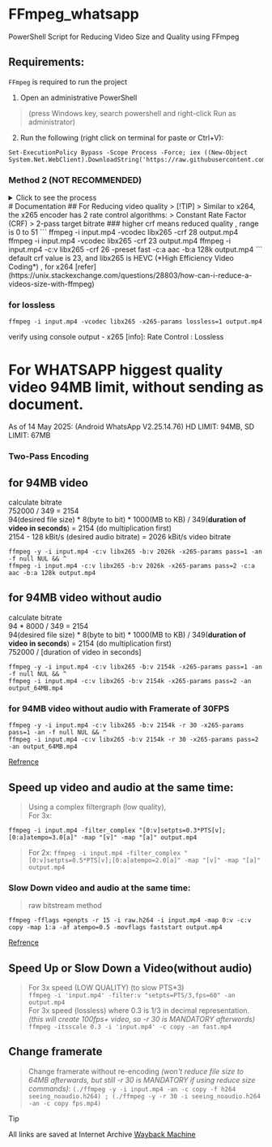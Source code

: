 # FFmpeg_whatsapp
PowerShell Script for Reducing Video Size and Quality using FFmpeg  
## Requirements:  
```FFmpeg``` is required to run the project  
1. Open an administrative PowerShell 
> (press Windows key, search powershell and right-click Run as administrator)
2. Run the following (right click on terminal for paste or Ctrl+V): 
```
Set-ExecutionPolicy Bypass -Scope Process -Force; iex ((New-Object System.Net.WebClient).DownloadString('https://raw.githubusercontent.com/ankitT20/FFmpeg_whatsapp/refs/heads/main/ReduceVideoQuality.ps1'))

```
<!-- If you want to install yt-dlp: ```choco install yt-dlp``` -->
### Method 2 (NOT RECOMMENDED)
<details>
<summary>Click to see the process</summary>
### Download ffmpeg via Official website: 
[FFmpeg download website for windows](https://www.gyan.dev/ffmpeg/builds/#release-builds)  
[Direct Download link](https://www.gyan.dev/ffmpeg/builds/ffmpeg-release-full.7z) use [7-Zip](https://www.7-zip.org) for extraction.
ffmpeg.exe will be inside ```bin``` folder, copy the folder path including bin.  
Search Environment Variables open ```Edit the system environment variables```, Go to Environment Variables, Under System variables(bottom box), double click ```Path```, click New, paste folder path, click ok, ok.  
### Instructions to run ReduceVideoQuality.ps1:
1. Download ReduceVideoQuality.ps1 file *from github*
>    - *OR  Download Repository as Zip and Extract*
>    - *OR ```git clone https://github.com/ankitT20/FFmpeg_whatsapp.git```*
2. Ensure *ReduceVideoQuality.ps1* and input video file are all in same directory/*folder*.
3. Right click *ReduceVideoQuality.ps1*, click **Run with PowerShell**.
>    - *OR Open PowerShell, navigate to the directory containing the script, and run it using ```.\ReduceVideoQuality.ps1```.*
4. Follow the prompts to provide the filename and select options.  

> [!NOTE]
> If running scripts is dissabled on your system, search powershell, *Right click and 'Run as Administrator'*, and run the following:  ```Set-ExecutionPolicy Bypass -Scope Process```  
  
> [!TIP]
<!-- > After work is completed: ```Set-ExecutionPolicy -ExecutionPolicy Undefined```   -->
> To view all policy: ```Get-ExecutionPolicy -List```  
</details>
# Documentation
## For Reducing video quality
> [!TIP]
> Similar to x264, the x265 encoder has 2 rate control algorithms:  
> Constant Rate Factor (CRF)  
> 2-pass target bitrate  
### higher crf means reduced quality , range is 0 to 51
```
ffmpeg -i input.mp4 -vcodec libx265 -crf 28 output.mp4
ffmpeg -i input.mp4 -vcodec libx265 -crf 23 output.mp4
ffmpeg -i input.mp4 -c:v libx265 -crf 26 -preset fast -c:a aac -b:a 128k output.mp4
```
default crf value is 23, and libx265 is HEVC (*High Efficiency Video Coding*) , for x264 [refer](https://unix.stackexchange.com/questions/28803/how-can-i-reduce-a-videos-size-with-ffmpeg)

### for lossless
```
ffmpeg -i input.mp4 -vcodec libx265 -x265-params lossless=1 output.mp4
```
verify using console output - x265 [info]: Rate Control                        : Lossless


# For WHATSAPP higgest quality video 94MB limit, without sending as document.
As of 14 May 2025: (Android WhatsApp V2.25.14.76) HD LIMIT: 94MB, SD LIMIT: 67MB
### Two-Pass Encoding
## for 94MB video
calculate bitrate  
752000 / 349 = 2154  
94(desired file size) * 8(byte to bit) * 1000(MB to KB) / 349(**duration of video in seconds**) = 2154 (do multiplication first)  
2154 - 128 kBit/s (desired audio bitrate) = 2026 kBit/s video bitrate
```
ffmpeg -y -i input.mp4 -c:v libx265 -b:v 2026k -x265-params pass=1 -an -f null NUL && ^
ffmpeg -i input.mp4 -c:v libx265 -b:v 2026k -x265-params pass=2 -c:a aac -b:a 128k output.mp4
```
## for 94MB video without audio
calculate bitrate  
94 * 8000 / 349 = 2154  
94(desired file size) * 8(byte to bit) * 1000(MB to KB) / 349(**duration of video in seconds**) = 2154 (do multiplication first)  
752000 / [duration of video in seconds]
```
ffmpeg -y -i input.mp4 -c:v libx265 -b:v 2154k -x265-params pass=1 -an -f null NUL && ^
ffmpeg -i input.mp4 -c:v libx265 -b:v 2154k -x265-params pass=2 -an output_64MB.mp4
```
### for 94MB video without audio with Framerate of 30FPS
```
ffmpeg -y -i input.mp4 -c:v libx265 -b:v 2154k -r 30 -x265-params pass=1 -an -f null NUL && ^
ffmpeg -i input.mp4 -c:v libx265 -b:v 2154k -r 30 -x265-params pass=2 -an output_64MB.mp4
```
[Refrence](https://trac.ffmpeg.org/wiki/Encode/H.265#Ratecontrolmodes)  

## Speed up video and audio at the same time:
> Using a complex filtergraph (low quality),  
> For 3x: 
```
ffmpeg -i input.mp4 -filter_complex "[0:v]setpts=0.3*PTS[v];[0:a]atempo=3.0[a]" -map "[v]" -map "[a]" output.mp4
```
> For 2x: ```ffmpeg -i input.mp4 -filter_complex "[0:v]setpts=0.5*PTS[v];[0:a]atempo=2.0[a]" -map "[v]" -map "[a]" output.mp4```  

### Slow Down video and audio at the same time:
> raw bitstream method
```
ffmpeg -fflags +genpts -r 15 -i raw.h264 -i input.mp4 -map 0:v -c:v copy -map 1:a -af atempo=0.5 -movflags faststart output.mp4
```
[Refrence](https://trac.ffmpeg.org/wiki/How%20to%20speed%20up%20/%20slow%20down%20a%20video)  

## Speed Up or Slow Down a Video(without audio)  
> For 3x speed (LOW QUALITY) (to slow PTS*3)  
```ffmpeg -i 'input.mp4' -filter:v "setpts=PTS/3,fps=60" -an output.mp4```  
> For 3x speed (lossless) where 0.3 is 1/3 in decimal representation. *(this will create 100fps+ video, so -r 30 is MANDATORY afterwords)*  
```ffmpeg -itsscale 0.3 -i 'input.mp4' -c copy -an fast.mp4```  
  
## Change framerate  
> Change framerate without re-encoding *(won't reduce file size to 64MB afterwards, but still -r 30 is MANDATORY if using reduce size commands)*:  ```(./ffmpeg -y -i input.mp4 -an -c copy -f h264 seeing_noaudio.h264) ; (./ffmpeg -y -r 30 -i seeing_noaudio.h264 -an -c copy fps.mp4)```  
  
> [!TIP]
> All links are saved at Internet Archive [Wayback Machine](https://web.archive.org)
